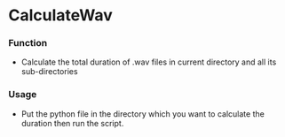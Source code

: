 # CalculateWav

### Function
* Calculate the total duration of .wav files in current directory and all its sub-directories

### Usage
* Put the python file in the directory which you want to calculate the duration then run the script. 

